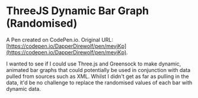 # ThreeJS Dynamic Bar Graph (Randomised)

A Pen created on CodePen.io. Original URL: [https://codepen.io/DapperDirewolf/pen/mevjKp](https://codepen.io/DapperDirewolf/pen/mevjKp).

I wanted to see if I could use Three.js and Greensock to make dynamic, animated bar graphs that could potentially be used in conjunction with data pulled from sources such as XML. Whilst I didn't get as far as pulling in the data, it'd be no challenge to replace the randomised values of each bar with dynamic data.
